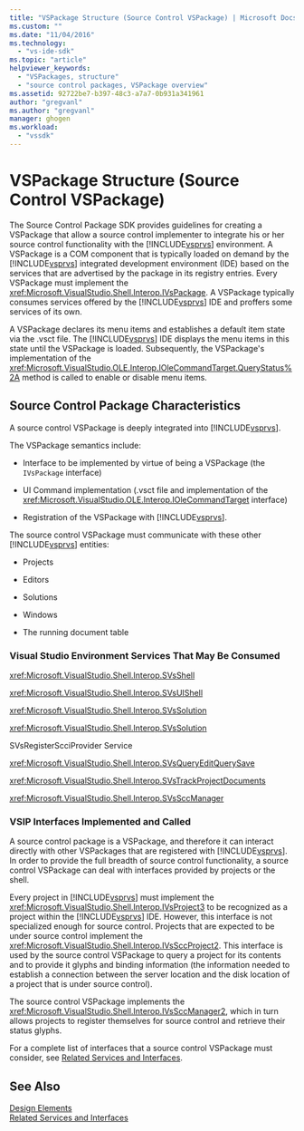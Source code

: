 ```yaml
---
title: "VSPackage Structure (Source Control VSPackage) | Microsoft Docs"
ms.custom: ""
ms.date: "11/04/2016"
ms.technology: 
  - "vs-ide-sdk"
ms.topic: "article"
helpviewer_keywords: 
  - "VSPackages, structure"
  - "source control packages, VSPackage overview"
ms.assetid: 92722be7-b397-48c3-a7a7-0b931a341961
author: "gregvanl"
ms.author: "gregvanl"
manager: ghogen
ms.workload: 
  - "vssdk"
---
```

# VSPackage Structure (Source Control VSPackage)
The Source Control Package SDK provides guidelines for creating a VSPackage that allow a source control implementer to integrate his or her source control functionality with the [!INCLUDE[vsprvs](../../code-quality/includes/vsprvs_md.md)] environment. A VSPackage is a COM component that is typically loaded on demand by the [!INCLUDE[vsprvs](../../code-quality/includes/vsprvs_md.md)] integrated development environment (IDE) based on the services that are advertised by the package in its registry entries. Every VSPackage must implement the <xref:Microsoft.VisualStudio.Shell.Interop.IVsPackage>. A VSPackage typically consumes services offered by the [!INCLUDE[vsprvs](../../code-quality/includes/vsprvs_md.md)] IDE and proffers some services of its own.  
  
 A VSPackage declares its menu items and establishes a default item state via the .vsct file. The [!INCLUDE[vsprvs](../../code-quality/includes/vsprvs_md.md)] IDE displays the menu items in this state until the VSPackage is loaded. Subsequently, the VSPackage's implementation of the <xref:Microsoft.VisualStudio.OLE.Interop.IOleCommandTarget.QueryStatus%2A> method is called to enable or disable menu items.  
  
## Source Control Package Characteristics  
 A source control VSPackage is deeply integrated into [!INCLUDE[vsprvs](../../code-quality/includes/vsprvs_md.md)].  
  
 The VSPackage semantics include:  
  
-   Interface to be implemented by virtue of being a VSPackage (the `IVsPackage` interface)  
  
-   UI Command implementation (.vsct file and implementation of the <xref:Microsoft.VisualStudio.OLE.Interop.IOleCommandTarget> interface)  
  
-   Registration of the VSPackage with [!INCLUDE[vsprvs](../../code-quality/includes/vsprvs_md.md)].  
  
 The source control VSPackage must communicate with these other [!INCLUDE[vsprvs](../../code-quality/includes/vsprvs_md.md)] entities:  
  
-   Projects  
  
-   Editors  
  
-   Solutions  
  
-   Windows  
  
-   The running document table  
  
### Visual Studio Environment Services That May Be Consumed  
 <xref:Microsoft.VisualStudio.Shell.Interop.SVsShell>  
  
 <xref:Microsoft.VisualStudio.Shell.Interop.SVsUIShell>  
  
 <xref:Microsoft.VisualStudio.Shell.Interop.SVsSolution>  
  
 <xref:Microsoft.VisualStudio.Shell.Interop.SVsSolution>  
  
 SVsRegisterScciProvider Service  
  
 <xref:Microsoft.VisualStudio.Shell.Interop.SVsQueryEditQuerySave>  
  
 <xref:Microsoft.VisualStudio.Shell.Interop.SVsTrackProjectDocuments>  
  
 <xref:Microsoft.VisualStudio.Shell.Interop.SVsSccManager>  
  
### VSIP Interfaces Implemented and Called  
 A source control package is a VSPackage, and therefore it can interact directly with other VSPackages that are registered with [!INCLUDE[vsprvs](../../code-quality/includes/vsprvs_md.md)]. In order to provide the full breadth of source control functionality, a source control VSPackage can deal with interfaces provided by projects or the shell.  
  
 Every project in [!INCLUDE[vsprvs](../../code-quality/includes/vsprvs_md.md)] must implement the <xref:Microsoft.VisualStudio.Shell.Interop.IVsProject3> to be recognized as a project within the [!INCLUDE[vsprvs](../../code-quality/includes/vsprvs_md.md)] IDE. However, this interface is not specialized enough for source control. Projects that are expected to be under source control implement the <xref:Microsoft.VisualStudio.Shell.Interop.IVsSccProject2>. This interface is used by the source control VSPackage to query a project for its contents and to provide it glyphs and binding information (the information needed to establish a connection between the server location and the disk location of a project that is under source control).  
  
 The source control VSPackage implements the <xref:Microsoft.VisualStudio.Shell.Interop.IVsSccManager2>, which in turn allows projects to register themselves for source control and retrieve their status glyphs.  
  
 For a complete list of interfaces that a source control VSPackage must consider, see [Related Services and Interfaces](../../extensibility/internals/related-services-and-interfaces-source-control-vspackage.md).  
  
## See Also  
 [Design Elements](../../extensibility/internals/source-control-vspackage-design-elements.md)   
 [Related Services and Interfaces](../../extensibility/internals/related-services-and-interfaces-source-control-vspackage.md)